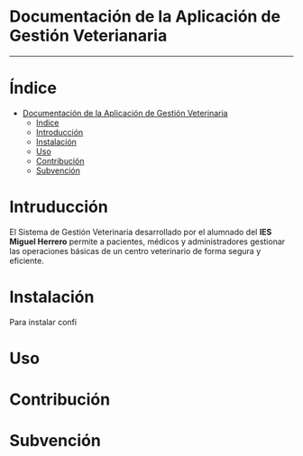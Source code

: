 # Documentación de la Aplicación de Gestión Veterianaria
________________________________________________________

# Índice

   - [Documentación de la Aplicación de Gestión Veterinaria](/README.md)
        - [Indice](#índice)
        - [Introducción](#intruducción)
        - [Instalación](/README.md)
        - [Uso](/README.md)
        - [Contribución](/README.md)
        - [Subvención](/README.md)

# Intruducción
El Sistema de Gestión Veterinaria desarrollado por el alumnado del **IES Miguel Herrero** permite a pacientes, médicos y administradores gestionar las operaciones básicas de un centro veterinario de forma segura y eficiente.

# Instalación
Para instalar  confi
# Uso

# Contribución

# Subvención

        